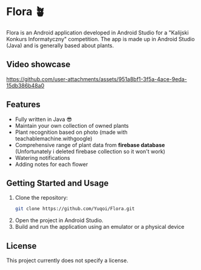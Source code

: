 # Flora 🪴

Flora is an Android application developed in Android Studio for a "Kalijski Konkurs Informatyczny" competition. The app is made up in Android Studio (Java) and is generally based about plants.

## Video showcase

https://github.com/user-attachments/assets/951a8bf1-3f5a-4ace-9eda-15db386b48a0

## Features

- Fully written in Java 😎
- Maintain your own collection of owned plants
- Plant recognition based on photo (made with teachablemachine.withgoogle)
- Comprehensive range of plant data from **firebase database** (Unfortunately i deleted firebase collection so it won't work)
- Watering notifications
- Adding notes for each flower

## Getting Started and Usage

1. Clone the repository:
   ```sh
   git clone https://github.com/Yuqoi/Flora.git
   ```
2. Open the project in Android Studio.
3. Build and run the application using an emulator or a physical device
   
## License
This project currently does not specify a license.
